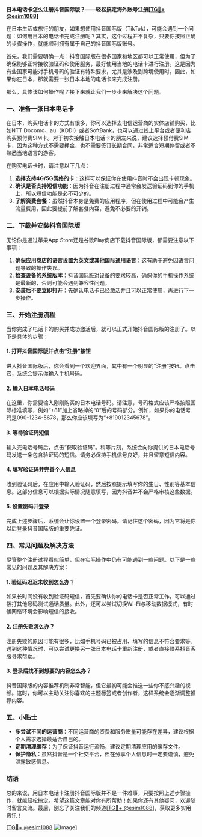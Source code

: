 **日本电话卡怎么注册抖音国际版？——轻松搞定海外账号注册[[TG💪+ @esim1088](https://t.me/s/esim1088)]**

在日本生活或旅行的朋友，如果想使用抖音国际版（TikTok），可能会遇到一个问题：如何用日本的电话卡完成注册呢？其实，这个过程并不复杂，只要你按照正确的步骤操作，就能顺利拥有属于自己的抖音国际版账号。

首先，我们需要明确一点：抖音国际版在很多国家和地区都可以正常使用，但为了确保能够正常接收验证码和使用服务，最好使用当地的电话卡进行注册。这是因为有些国家可能对手机号码的验证有特殊要求，尤其是涉及到跨境使用时。因此，如果你在日本，那就需要一张日本本地的电话卡来完成注册。

那么，具体该如何操作呢？接下来就让我们一步步来解决这个问题。

### **一、准备一张日本电话卡**

在日本，购买电话卡的方式有很多，你可以选择去电信运营商的实体店铺购买，比如NTT Docomo、au（KDDI）或者SoftBank，也可以通过线上平台或者便利店购买预付费SIM卡。对于初次接触日本电话卡的朋友来说，建议选择预付费SIM卡，因为这种方式不需要押金，也不需要签订长期合同，非常适合短期停留或者不熟悉当地语言的游客。

在购买电话卡时，请注意以下几点：
1. **选择支持4G/5G网络的卡**：这样可以保证你在使用抖音时不会出现卡顿现象。
2. **确认是否支持短信功能**：因为抖音在注册过程中通常会发送验证码到你的手机上，所以短信功能是必不可少的。
3. **了解资费套餐**：虽然抖音本身是免费的应用程序，但在使用过程中可能会产生流量费用，因此要提前了解套餐内容，避免不必要的开销。

### **二、下载并安装抖音国际版**

无论你是通过苹果App Store还是谷歌Play商店下载抖音国际版，都需要注意以下事项：
1. **确保应用商店的语言设置为英文或其他国际通用语言**：这有助于避免因语言问题导致的操作失误。
2. **检查设备的系统版本**：抖音国际版对设备的要求较高，确保你的手机操作系统是最新的，否则可能会遇到兼容性问题。
3. **安装后不要立即打开**：先确认电话卡已经激活并且可以正常使用，再进行下一步操作。

### **三、开始注册流程**

当你完成了电话卡的购买并成功激活后，就可以正式开始抖音国际版的注册了。以下是具体的步骤：

#### **1. 打开抖音国际版并点击“注册”按钮**
进入抖音国际版后，你会看到一个欢迎界面，其中有一个明显的“注册”按钮。点击它，系统会提示你输入手机号码。

#### **2. 输入日本电话号码**
在这里，你需要输入刚刚购买的日本电话号码。请注意，号码格式应该严格按照国际标准填写，例如“+81”加上省略掉的“0”后的号码部分。例如，如果你的电话号码是090-1234-5678，那么你应该填写为“+819012345678”。

#### **3. 等待验证码短信**
输入完电话号码后，点击“获取验证码”。稍等片刻，系统会向你提供的日本电话号码发送一条包含验证码的短信。请务必保持手机信号良好，并且留意短信内容。

#### **4. 填写验证码并完善个人信息**
收到验证码后，在应用中输入验证码，然后按照提示填写你的生日、性别等基本信息。这部分信息可以根据实际情况随意填写，因为抖音并不会严格审核这些数据。

#### **5. 设置密码并登录**
完成上述步骤后，系统会让你设置一个登录密码。请记住这个密码，因为它将是你以后登录抖音国际版的重要凭证。

### **四、常见问题及解决方法**

尽管整个注册过程看似简单，但在实际操作中仍有可能遇到一些问题。以下是一些常见的问题及其解决方案：

#### **1. 验证码迟迟未收到怎么办？**
如果长时间没有收到验证码短信，首先要确认你的电话卡是否正常工作，可以通过拨打其他号码测试通话质量。此外，还可以尝试切换Wi-Fi与移动数据模式，有时候网络环境会影响短信的接收。

#### **2. 注册失败怎么办？**
注册失败的原因可能有很多，比如手机号码已被占用、填写的信息不符合要求等。遇到这种情况时，可以尝试更换另一张日本电话卡重新注册，或者直接联系抖音客服寻求帮助。

#### **3. 登录后找不到想要的内容怎么办？**
抖音国际版的内容推荐机制非常智能，但它最初可能会推送一些你不感兴趣的视频。这时，你可以主动关注你喜欢的主题标签或者创作者，这样系统会逐渐调整推荐内容。

### **五、小贴士**

- **多尝试不同的运营商**：不同运营商的资费和服务质量可能存在差异，建议根据个人需求选择最适合自己的。
- **定期清理缓存**：为了保证抖音运行流畅，建议定期清理应用的缓存文件。
- **保护隐私**：虽然抖音是一个社交平台，但在分享个人信息时一定要谨慎，避免泄露敏感信息。

### **结语**

总的来说，用日本电话卡注册抖音国际版并不是一件难事，只要按照上述步骤操作，就能轻松搞定。希望这篇文章能对你有所帮助！如果你还有其他疑问，欢迎随时留言交流。最后，别忘了关注我们的频道[[TG💪+ @esim1088](https://t.me/s/esim1088)]，获取更多实用资讯！

[[TG💪+ @esim1088](https://t.me/s/esim1088) ![Image](https://i.postimg.cc/4NQfJmqS/Snipaste-2025-05-13-00-14-12.png)]